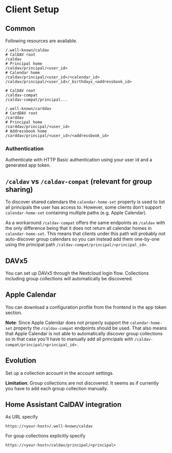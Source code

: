 # Client Setup

## Common

Following resources are available.

```
/.well-known/caldav
# CalDAV root
/caldav
# Principal home
/caldav/principal/<user_id>
# Calendar home
/caldav/principal/<user_id>/<calendar_id>
/caldav/principal/<user_id>/_birthdays_<addressbook_id>

# CalDAV root
/caldav-compat
/caldav-compat/principal...
```

```
/.well-known/carddav
# CardDAV root
/carddav
# Principal home
/carddav/principal/<user_id>
# Addressbook home
/carddav/principal/<user_id>/<addressbook_id>
```

### Authentication

Authenticate with HTTP Basic authentication using your user id and a generated app token.

## `/caldav` vs `/caldav-compat` (relevant for group sharing)

To discover shared calendars the `calendar-home-set` property is used to list all principals the user has access to.
However, some clients don't support `calendar-home-set` containing multiple paths (e.g. Apple Calendar).

As a workaround `/caldav-compat` offers the same endpoints as `/caldav` with the only difference being that it does not return all calendar homes in `calendar-home-set`.
This means that clients under this path will probably not auto-discover group calendars so you can instead add them one-by-one using the principal path `/caldav-compat/principal/<principal_id>`.

## DAVx5

You can set up DAVx5 through the Nextcloud login flow. Collections including group collections will automatically be discovered.

## Apple Calendar

You can download a configuration profile from the frontend in the app token section.

**Note**: Since Apple Calendar does not properly support the `calendar-home-set` property the `/caldav-compat` endpoints should be used.
That also means that Apple Calendar is not able to automatically discover group collections so in that case you'll have to manually add all principals with `/caldav-compat/principal/<principal_id>`.

## Evolution

Set up a collection account in the account settings.

**Limitation**: Group collections are not discovered. It seems as if currently you have to add each group collection manually.

## Home Assistant CalDAV integration

As URL specify

```
https://<your-host>/.well-known/caldav
```

For goup collections explicitly specify

```
https://<your-host>/caldav/principal/<principal>
```
